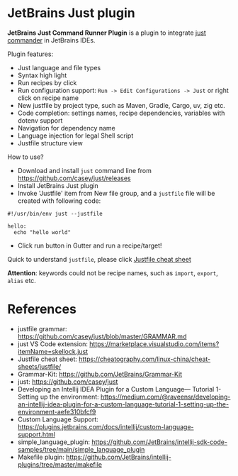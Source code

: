JetBrains Just plugin
========================

<!-- Plugin description -->
**JetBrains Just Command Runner Plugin** is a plugin to integrate [just commander](https://github.com/casey/just) in
JetBrains IDEs.

Plugin features:

* Just language and file types
* Syntax high light
* Run recipes by click
* Run configuration support: `Run -> Edit Configurations -> Just` or right click on recipe name
* New justfile by project type, such as Maven, Gradle, Cargo, uv, zig etc.
* Code completion: settings names, recipe dependencies, variables with dotenv support
* Navigation for dependency name
* Language injection for legal Shell script
* Justfile structure view

How to use?

* Download and install `just` command line from https://github.com/casey/just/releases
* Install JetBrains Just plugin
* Invoke 'Justfile' item from New file group, and a `justfile` file will be created with following code:

```
#!/usr/bin/env just --justfile
                    
hello:
  echo "hello world"
```

* Click run button in Gutter and run a recipe/target!

Quick to understand `justfile`, please
click [Justfile cheat sheet](https://cheatography.com/linux-china/cheat-sheets/justfile/)

**Attention**: keywords could not be recipe names, such as `import`, `export`, `alias` etc.

<!-- Plugin description end -->

# References

* justfile grammar: https://github.com/casey/just/blob/master/GRAMMAR.md
* just VS Code extension: https://marketplace.visualstudio.com/items?itemName=skellock.just
* Justfile cheat sheet: https://cheatography.com/linux-china/cheat-sheets/justfile/
* Grammar-Kit: https://github.com/JetBrains/Grammar-Kit
* just: https://github.com/casey/just
* Developing an Intellij IDEA Plugin for a Custom Language— Tutorial 1-Setting up the
  environment: https://medium.com/@raveensr/developing-an-intellij-idea-plugin-for-a-custom-language-tutorial-1-setting-up-the-environment-aefe310bfcf9
* Custom Language Support: https://plugins.jetbrains.com/docs/intellij/custom-language-support.html
* simple_language_plugin: https://github.com/JetBrains/intellij-sdk-code-samples/tree/main/simple_language_plugin
* Makefile plugin: https://github.com/JetBrains/intellij-plugins/tree/master/makefile
